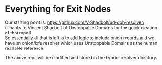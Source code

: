 
# Everything for Exit Nodes

Our starting point is: https://github.com/V-Shadbolt/ud-doh-resolver/  
(Thanks to Vincent Shadbolt of Unstoppable Domains for the quick creation of that repo!)  
So essentially all that is left is to add logic to include onion records and we have an onion/ipfs resolver which uses Unstoppable Domains as the human readable reference.  

The above repo will be modified and stored in the hybrid-resolver directory.  
